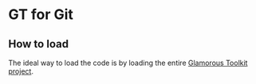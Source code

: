 # GT for Git

## How to load

The ideal way to load the code is by loading the entire [Glamorous Toolkit project](https://github.com/feenkcom/gtoolkit).
